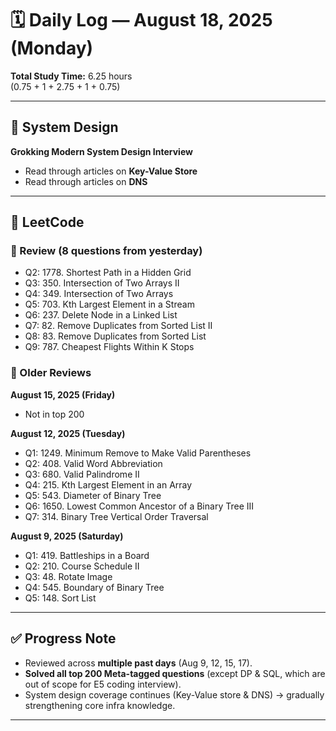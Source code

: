 # 🗓️ Daily Log — August 18, 2025 (Monday)

**Total Study Time:** 6.25 hours  
(0.75 + 1 + 2.75 + 1 + 0.75)

---

## 📘 System Design
**Grokking Modern System Design Interview**
- Read through articles on **Key-Value Store**  
- Read through articles on **DNS**

---

## 🔢 LeetCode

### 🔄 Review (8 questions from yesterday)
- Q2: 1778. Shortest Path in a Hidden Grid  
- Q3: 350. Intersection of Two Arrays II  
- Q4: 349. Intersection of Two Arrays  
- Q5: 703. Kth Largest Element in a Stream  
- Q6: 237. Delete Node in a Linked List  
- Q7: 82. Remove Duplicates from Sorted List II  
- Q8: 83. Remove Duplicates from Sorted List  
- Q9: 787. Cheapest Flights Within K Stops  

### 📂 Older Reviews
**August 15, 2025 (Friday)**  
- Not in top 200  

**August 12, 2025 (Tuesday)**  
- Q1: 1249. Minimum Remove to Make Valid Parentheses  
- Q2: 408. Valid Word Abbreviation  
- Q3: 680. Valid Palindrome II  
- Q4: 215. Kth Largest Element in an Array  
- Q5: 543. Diameter of Binary Tree  
- Q6: 1650. Lowest Common Ancestor of a Binary Tree III  
- Q7: 314. Binary Tree Vertical Order Traversal  

**August 9, 2025 (Saturday)**  
- Q1: 419. Battleships in a Board  
- Q2: 210. Course Schedule II  
- Q3: 48. Rotate Image  
- Q4: 545. Boundary of Binary Tree  
- Q5: 148. Sort List  

---

## ✅ Progress Note
- Reviewed across **multiple past days** (Aug 9, 12, 15, 17).  
- **Solved all top 200 Meta-tagged questions** (except DP & SQL, which are out of scope for E5 coding interview).  
- System design coverage continues (Key-Value store & DNS) → gradually strengthening core infra knowledge.  

---